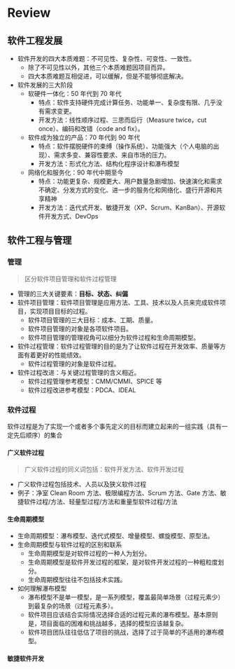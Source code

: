 # Review

## 软件工程发展

* 软件开发的四大本质难题：不可见性、复杂性、可变性、一致性。
  * 除了不可见性以外，其他三个本质难题因项目而异。
  * 四大本质难题互相促进，可以缓解，但是不能够彻底解决。
* 软件发展的三大阶段
  * 软硬件一体化：50 年代到 70 年代
    * 特点：软件支持硬件完成计算任务、功能单一、复杂度有限、几乎没有需求变更。
    * 开发方法：线性顺序过程、三思而后行（Measure twice，cut once）、编码和改错（code and fix）。
  * 软件成为独立的产品：70 年代到 90 年代
    * 特点：软件摆脱硬件的束缚（操作系统）、功能强大（个人电脑的出现）、需求多变、兼容性要求、来自市场的压力。
    * 开发方法：形式化方法、结构化程序设计和瀑布模型
  * 网络化和服务化：90 年代中期至今
    * 特点：功能更复杂、规模更大、用户数量急剧增加、快速演化和需求不确定、分发方式的变化、进一步的服务化和网络化、盛行开源和共享精神
    * 开发方法：迭代式开发、敏捷开发（XP、Scrum、KanBan）、开源软件开发方式、DevOps

## 软件工程与管理

### 管理

> 区分软件项目管理和软件过程管理

* 管理的三大关键要素：**目标、状态、纠偏**
* 软件项目管理：软件项目管理是应用方法、工具、技术以及人员来完成软件项目，实现项目目标的过程。
  * 软件项目管理的三大目标：成本、工期、质量。
  * 软件项目管理的对象是各项软件项目。
  * 软件项目管理的管理视角可以细分为软件过程和生命周期模型。
* 软件过程管理：软件过程管理的目的是为了让软件过程在开发效率、质量等方面有着更好的性能绩效。
  * 软件过程管理的对象是软件过程。
* 软件过程改进：与关键过程管理的含义相近。
  * 软件过程管理参考模型：CMM/CMMI、SPICE 等
  * 软件过程改进参考模型：PDCA、IDEAL

### 软件过程

软件过程是为了实现一个或者多个事先定义的目标而建立起来的一组实践（具有一定先后顺序）的集合

#### 广义软件过程

> 广义软件过程的同义词包括：软件开发方法、软件开发过程

* 广义软件过程包括技术、人员以及狭义软件过程
* 例子：净室 Clean Room 方法、极限编程方法、Scrum 方法、Gate 方法、敏捷软件过程/方法、轻量型过程/方法和重量型软件过程/方法

#### 生命周期模型

* 生命周期模型：瀑布模型、迭代式模型、增量模型、螺旋模型、原型法。
* 生命周期模型与软件过程的区别和联系
  * 生命周期模型是对软件过程的一种人为划分。
  * 生命周期模型是软件开发过程的框架，是对软件开发过程的一种粗粒度划分。
  * 生命周期模型往往不包括技术实践。
* 如何理解瀑布模型
  * 瀑布模型不是单一模型，是一系列模型，覆盖最简单场景（过程元素少）到最复杂的场景（过程元素多）。
  * 软件项目应该结合实际情况选择合适的过程元素的瀑布模型。基本原则是，项目面临的困难和挑战越多，选择的模型应该越复杂。
  * 软件项目团队往往低估了项目的挑战，选择了过于简单的不适用的瀑布模型。

#### 敏捷软件开发

